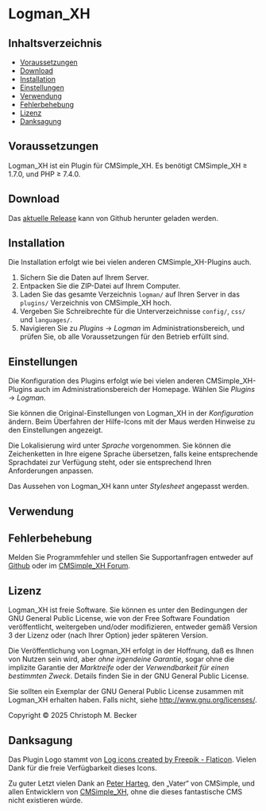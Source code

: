 # Logman_XH


## Inhaltsverzeichnis

  - [Voraussetzungen](#voraussetzungen)
  - [Download](#download)
  - [Installation](#installation)
  - [Einstellungen](#einstellungen)
  - [Verwendung](#verwendung)
  - [Fehlerbehebung](#fehlerbehebung)
  - [Lizenz](#lizenz)
  - [Danksagung](#danksagung)

## Voraussetzungen

Logman_XH ist ein Plugin für CMSimple_XH.
Es benötigt CMSimple_XH ≥ 1.7.0, und PHP ≥ 7.4.0.

## Download

Das [aktuelle Release](https://github.com/cmb69/logman_xh/releases/latest)
kann von Github herunter geladen werden.

## Installation

Die Installation erfolgt wie bei vielen anderen CMSimple_XH-Plugins
auch.

1.  Sichern Sie die Daten auf Ihrem Server.
2.  Entpacken Sie die ZIP-Datei auf Ihrem Computer.
3.  Laden Sie das gesamte Verzeichnis `logman/` auf Ihren Server in
    das `plugins/` Verzeichnis von CMSimple_XH hoch.
4.  Vergeben Sie Schreibrechte für die Unterverzeichnisse `config/`,
    `css/` und `languages/`.
5.  Navigieren Sie zu *Plugins* → *Logman* im Administrationsbereich,
    und prüfen Sie, ob alle Voraussetzungen für den Betrieb erfüllt
    sind.

## Einstellungen

Die Konfiguration des Plugins erfolgt wie bei vielen anderen
CMSimple_XH-Plugins auch im Administrationsbereich der Homepage.
Wählen Sie *Plugins* → *Logman*.

Sie können die Original-Einstellungen von Logman_XH in der
*Konfiguration* ändern. Beim Überfahren der Hilfe-Icons mit der Maus
werden Hinweise zu den Einstellungen angezeigt.

Die Lokalisierung wird unter *Sprache* vorgenommen. Sie können die
Zeichenketten in Ihre eigene Sprache übersetzen, falls keine
entsprechende Sprachdatei zur Verfügung steht, oder sie entsprechend
Ihren Anforderungen anpassen.

Das Aussehen von Logman_XH kann unter *Stylesheet* angepasst werden.

## Verwendung


## Fehlerbehebung

Melden Sie Programmfehler und stellen Sie Supportanfragen entweder auf
[Github](https://github.com/cmb69/logman_xh/issues)
oder im [CMSimple_XH Forum](https://cmsimpleforum.com/).

## Lizenz

Logman_XH ist freie Software. Sie können es unter den Bedingungen
der GNU General Public License, wie von der Free Software Foundation
veröffentlicht, weitergeben und/oder modifizieren, entweder gemäß
Version 3 der Lizenz oder (nach Ihrer Option) jeder späteren Version.

Die Veröffentlichung von Logman_XH erfolgt in der Hoffnung, daß es
Ihnen von Nutzen sein wird, aber *ohne irgendeine Garantie*, sogar ohne
die implizite Garantie der *Marktreife* oder der *Verwendbarkeit für einen
bestimmten Zweck*. Details finden Sie in der GNU General Public License.

Sie sollten ein Exemplar der GNU General Public License zusammen mit
Logman_XH erhalten haben. Falls nicht, siehe
<http://www.gnu.org/licenses/>.

Copyright © 2025 Christoph M. Becker

## Danksagung

Das Plugin Logo stammt von
[Log icons created by Freepik - Flaticon](https://www.flaticon.com/free-icons/log).
Vielen Dank für die freie Verfügbarkeit dieses Icons.

Zu guter Letzt vielen Dank an [Peter Harteg](http://harteg.dk/), den
„Vater“ von CMSimple, und allen Entwicklern von
[CMSimple_XH](http://www.cmsimple-xh.org/), ohne die dieses
fantastische CMS nicht existieren würde.
